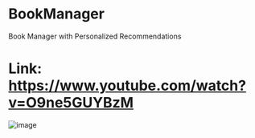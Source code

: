 # BookManager
Book Manager with Personalized Recommendations

# Link: https://www.youtube.com/watch?v=O9ne5GUYBzM

![image](https://github.com/user-attachments/assets/35bfa866-bea4-4b0d-8bbb-b9c2a5b191fd)

